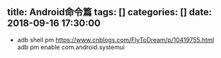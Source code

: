 title: Android命令篇
tags: []
categories: []
date: 2018-09-16 17:30:00
---
- adb shell pm   https://www.cnblogs.com/FlyToDream/p/10419755.html
adb pm  enable com.android.systemui